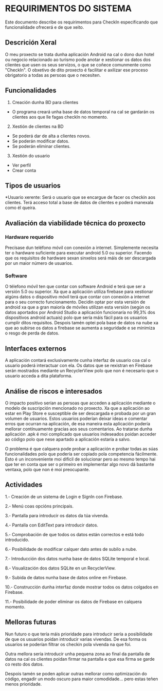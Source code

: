 # REQUIRIMENTOS DO SISTEMA
Este documento describe os requirimentos para CheckIn especificando que funcionalidade ofrecerá e de que xeito.

## Descrición Xeral

O meu proxecto se trata dunha aplicación Android na cal o dono dun hotel ou negocio relacionado ao turismo pode anotar e xestionar os datos dos clientes que usen os seus servizos, o que se coñece comunmente como "CheckIn". O obxetivo de dito proxecto é facilitar e axilizar ese proceso obrigatorio a todas as persoas que o necesiten.

## Funcionalidades
 1. Creación dunha BD para clientes
 * O programa creará unha base de datos temporal na cal se gardarán os clientes aos que lle fagas checkIn no momento.

 2. Xestión de clientes na BD
 * Se poderá dar de alta a clientes novos.
 * Se poderán modificar datos.
 * Se poderán eliminar clientes.

 3. Xestión do usuario
 * Ver perfil
 * Crear conta

## Tipos de usuarios

*Usuario xerente: Será o usuario que se encargue de facer os checkin aos clientes. Terá acceso total a base de datos de clientes e poderá manexala como él queira.

## Avaliación da viabilidade técnica do proxecto

### Hardware requerido
Precísase dun teléfono móvil con conexión a internet. Simplemente necesita ter o hardware suficiente para executar android 5.0 ou superior. Facendo que os requisitos de hardware sexan sinxelos será máis de ser descargada por un maior número de usuarios.

### Software
O télefono móvil ten que contar con software Android e terá que ser a versión 5.0 ou superior. Xa que a aplicación utiliza firebase para xestionar algúns datos o dispositivo móvil terá que contar con conexión a internet para o seu correcto funcionamento. 
Decidin optar por esta versión de android xa que a gran maioría de móviles utilizan esta versión (según os datos aportados por Android Studio a aplicación funcionaría no 99,3% dos dispositivos android actuais) polo que sería máis fácil para os usuarios cumplir ditos requisitos.
Despois tamén optei pola base de datos na nube xa que ao subirse os datos a firebase se aumenta a seguridade e se minimiza o resgo de perda de datos.

## Interfaces externos
A aplicación contará exclusivamente cunha interfaz de usuario coa cal o usuario poderá interactuar con ela. Os datos que se rexistran en Firebase serán mostrados mediante un RecyclerView polo que non é necesario que o usuario acceda a dita plataforma.

## Análise de riscos e interesados
O impacto positivo serían as persoas que acceden a aplicación mediante o modelo de suscripción mencionado no proxecto. Xa que a aplicación ao estar en Play Store e susceptible de ser descargada e probada por un gran volumen de usuarios. Estos usuarios poderían deixar ideas e comentar erros que ocurran na aplicación, de esa maneira esta aplicación podería mellorar contínuamente gracias aos seus comentarios.
Ao tratarse dunha aplicación .apk é moi complicado que usuarios indeseados poidan acceder ao código polo que nese apartado a aplicación estaría a salvo. 

O problema é que calquera pode probar a aplicación e probar todas as súas funcionalidades polo que podería ser copiado pola competencia fácilmente. Esto é un inconveniente moi difícil de solucionar pero ao mesmo tempo hai que ter en conta que ser o primeiro en implementar algo novo dá bastante ventaxa, polo que non é moi preocupante.

## Actividades
1.- Creación de un sistema de Login e SignIn con Firebase.

2.- Menú coas opcións principais.

3.- Pantalla para introducir os datos da túa vivenda.

4.- Pantalla con EditText para introducir datos.

5.- Comprobación de que todos os datos están correctos e está todo introducido.

6.- Posibilidade de modificar calquer dato antes de subilo a nube.

7.- Introducción dos datos nunha base de datos SQLite temporal e local.

8.- Visualización dos datos SQLite en un RecyclerView.

9.- Subida de datos nunha base de datos online en Firebase.

10.- Construcción dunha interfaz donde mostrar todos os datos colgados en Firebase.

11.- Posibilidade de poder eliminar os datos de Firebase en calquera momento.

## Melloras futuras
Nun futuro o que tería máis prioridade para introducir sería a posibilidade de que os usuarios poidan introducir varias vivendas. De esa forma os usuarios se poderían filtrar os checkin pola vivenda na que foi.

Outra mellora sería introducir unha pequena zona ao final da pantalla de datos na cal os clientes poidan firmar na pantalla e que esa firma se garde co resto dos datos.

Despois tamén se poden aplicar outras mellorar como optimización do código, engadir un modo oscuro para maior comodidade... pero estas teñen menos prioridade.